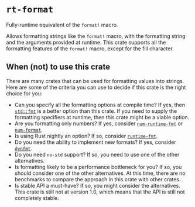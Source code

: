 # `rt-format`

Fully-runtime equivalent of the `format!` macro.

Allows formatting strings like the `format!` macro, with the formatting string and the arguments
provided at runtime. This crate supports all the formatting features of the `format!` macro,
except for the fill character.

## When (not) to use this crate

There are many crates that can be used for formatting values into strings. Here are some of the
criteria you can use to decide if this crate is the right choice for you:

* Can you specify all the formatting options at compile time? If yes, then 
[`std::fmt`](https://doc.rust-lang.org/std/fmt/) is a better option than this crate. If you need to
supply the formatting specifiers at runtime, then this crate might be a viable option.
* Are you formatting only numbers? If yes, consider 
[`num-runtime-fmt`](https://crates.io/crates/num-runtime-fmt) or 
[`num-format`](https://crates.io/crates/num-format).
* Is using Rust nightly an option? If so, consider
[`runtime-fmt`](https://crates.io/crates/runtime-fmt).
* Do you need the ability to implement new formats? If yes, consider 
[`dynfmt`](https://crates.io/crates/dynfmt).
* Do you need `no-std` support? If so, you need to use one of the other alternatives.
* Is formatting likely to be a performance bottleneck for you? If so, you should consider one of
the other alternatives. At this time, there are no benchmarks to compare the approach in this crate
with other crates.
* Is stable API a must-have? If so, you might consider the alternatives. This crate is still not
at version 1.0, which means that the API is still not completely stable.

